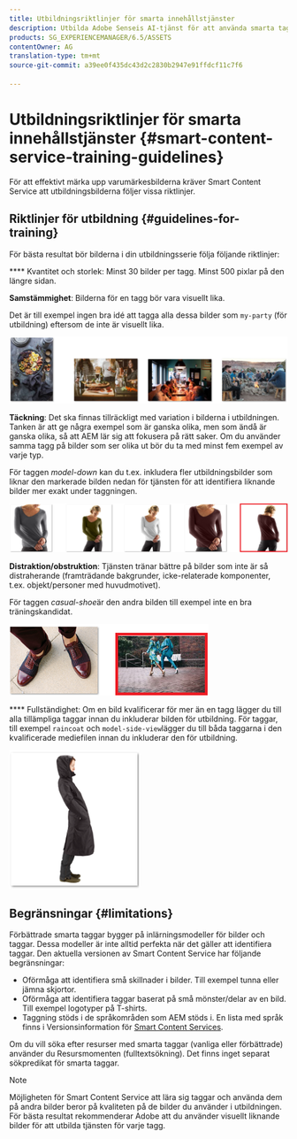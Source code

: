 ```yaml
---
title: Utbildningsriktlinjer för smarta innehållstjänster
description: Utbilda Adobe Senseis AI-tjänst för att använda smarta taggar på resurser
products: SG_EXPERIENCEMANAGER/6.5/ASSETS
contentOwner: AG
translation-type: tm+mt
source-git-commit: a39ee0f435dc43d2c2830b2947e91ffdcf11c7f6

---
```



# Utbildningsriktlinjer för smarta innehållstjänster {#smart-content-service-training-guidelines}

För att effektivt märka upp varumärkesbilderna kräver Smart Content Service att utbildningsbilderna följer vissa riktlinjer.

## Riktlinjer för utbildning {#guidelines-for-training}

För bästa resultat bör bilderna i din utbildningsserie följa följande riktlinjer:

**** Kvantitet och storlek: Minst 30 bilder per tagg. Minst 500 pixlar på den längre sidan.

**Samstämmighet**: Bilderna för en tagg bör vara visuellt lika.

Det är till exempel ingen bra idé att tagga alla dessa bilder som `my-party` (för utbildning) eftersom de inte är visuellt lika.

![Illustrativa bilder som exempel på riktlinjer för utbildning](/help/assets/assets/do-not-localize/coherence.png)

**Täckning**: Det ska finnas tillräckligt med variation i bilderna i utbildningen. Tanken är att ge några exempel som är ganska olika, men som ändå är ganska olika, så att AEM lär sig att fokusera på rätt saker. Om du använder samma tagg på bilder som ser olika ut bör du ta med minst fem exempel av varje typ.

För taggen *model-down* kan du t.ex. inkludera fler utbildningsbilder som liknar den markerade bilden nedan för tjänsten för att identifiera liknande bilder mer exakt under taggningen.

![Illustrativa bilder som exempel på riktlinjer för utbildning](/help/assets/assets/do-not-localize/coverage_1.png)

**Distraktion/obstruktion**: Tjänsten tränar bättre på bilder som inte är så distraherande (framträdande bakgrunder, icke-relaterade komponenter, t.ex. objekt/personer med huvudmotivet).

För taggen *casual-shoe*&#x200B;är den andra bilden till exempel inte en bra träningskandidat.

![Illustrativa bilder som exempel på riktlinjer för utbildning](/help/assets/assets/do-not-localize/distraction.png)

**** Fullständighet: Om en bild kvalificerar för mer än en tagg lägger du till alla tillämpliga taggar innan du inkluderar bilden för utbildning. För taggar, till exempel `raincoat` och `model-side-view`lägger du till båda taggarna i den kvalificerade mediefilen innan du inkluderar den för utbildning.

![Illustrativa bilder som exempel på riktlinjer för utbildning](/help/assets/assets/do-not-localize/completeness.png)

## Begränsningar {#limitations}

Förbättrade smarta taggar bygger på inlärningsmodeller för bilder och taggar. Dessa modeller är inte alltid perfekta när det gäller att identifiera taggar. Den aktuella versionen av Smart Content Service har följande begränsningar:

* Oförmåga att identifiera små skillnader i bilder. Till exempel tunna eller jämna skjortor.
* Oförmåga att identifiera taggar baserat på små mönster/delar av en bild. Till exempel logotyper på T-shirts.
* Taggning stöds i de språkområden som AEM stöds i. En lista med språk finns i Versionsinformation för [Smart Content Services](https://docs.adobe.com/content/help/en/experience-manager-64/release-notes/smart-content-service-release-notes.html).

Om du vill söka efter resurser med smarta taggar (vanliga eller förbättrade) använder du Resursmomenten (fulltextsökning). Det finns inget separat sökpredikat för smarta taggar.

>[!NOTE]
>
>Möjligheten för Smart Content Service att lära sig taggar och använda dem på andra bilder beror på kvaliteten på de bilder du använder i utbildningen. För bästa resultat rekommenderar Adobe att du använder visuellt liknande bilder för att utbilda tjänsten för varje tagg.
